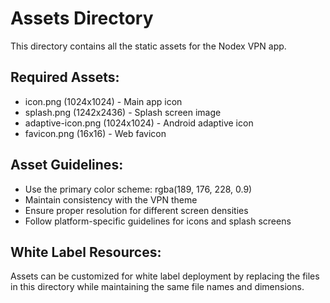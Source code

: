 # Assets Directory

This directory contains all the static assets for the Nodex VPN app.

## Required Assets:
- icon.png (1024x1024) - Main app icon
- splash.png (1242x2436) - Splash screen image
- adaptive-icon.png (1024x1024) - Android adaptive icon
- favicon.png (16x16) - Web favicon

## Asset Guidelines:
- Use the primary color scheme: rgba(189, 176, 228, 0.9)
- Maintain consistency with the VPN theme
- Ensure proper resolution for different screen densities
- Follow platform-specific guidelines for icons and splash screens

## White Label Resources:
Assets can be customized for white label deployment by replacing the files in this directory while maintaining the same file names and dimensions.